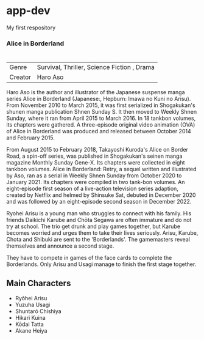# app-dev
My first respository

### Alice in Borderland ###

#
|  |  |
| ------ | ------ |
|Genre|Survival, Thriller, Science Fiction , Drama|
|Creator|Haro Aso|

Haro Aso is the author and illustrator of the Japanese suspense manga series Alice in Borderland (Japanese:, Hepburn: Imawa no Kuni no Arisu). From November 2010 to March 2015, it was first serialized in Shogakukan's shunen manga publication Shnen Sunday S. It then moved to Weekly Shnen Sunday, where it ran from April 2015 to March 2016. In 18 tankbon volumes, its chapters were gathered. A three-episode original video animation (OVA) of Alice in Borderland was produced and released between October 2014 and February 2015.

From August 2015 to February 2018, Takayoshi Kuroda's Alice on Border Road, a spin-off series, was published in Shogakukan's seinen manga magazine Monthly Sunday Gene-X. Its chapters were collected in eight tankbon volumes. Alice in Borderland: Retry, a sequel written and illustrated by Aso, ran as a serial in Weekly Shnen Sunday from October 2020 to January 2021. Its chapters were compiled in two tank-bon volumes. An eight-episode first season of a live-action television series adaption, created by Netflix and helmed by Shinsuke Sat, debuted in December 2020 and was followed by an eight-episode second season in December 2022.

Ryohei Arisu is a young man who struggles to connect with his family. His friends Daikichi Karube and Chōta Segawa are often immature and do not try at school. The trio get drunk and play games together, but Karube becomes worried and urges them to take their lives seriously. Arisu, Karube, Chota and Shibuki are sent to the 'Borderlands'. The gamemasters reveal themselves and announce a second stage.

They have to compete in games of the face cards to complete the Borderlands. Only Arisu and Usagi manage to finish the first stage together.

## Main Characters
- Ryōhei Arisu
- Yuzuha Usagi
- Shuntarō Chishiya
- Hikari Kuina
- Kōdai Tatta
- Akane Heiya
